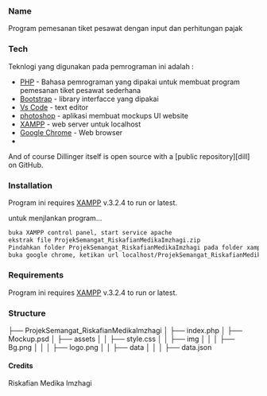 
### Name
Program pemesanan tiket pesawat dengan input dan perhitungan pajak

### Tech

Teknlogi yang digunakan pada pemrograman ini adalah :
* [PHP](https://www.php.net/) - Bahasa pemrograman yang dipakai untuk membuat program pemesanan tiket pesawat sederhana
* [Bootstrap](https://getbootstrap.com/) - library interfacce yang dipakai
* [Vs Code](https://code.visualstudio.com/) - text editor
* [photoshop](https://www.photoshop.com/en) - aplikasi membuat mockups UI website
* [XAMPP](https://www.apachefriends.org/index.html) - web server untuk localhost
* [Google Chrome](https://www.google.com/intl/id_id/chrome/) - Web browser
* 
And of course Dillinger itself is open source with a [public repository][dill]
 on GitHub.

### Installation
Program ini requires [XAMPP](https://www.apachefriends.org/index.html) v.3.2.4 to run or latest.

untuk menjlankan program...
```sh
buka XAMPP control panel, start service apache
ekstrak file ProjekSemangat_RiskafianMedikaImzhagi.zip
Pindahkan folder ProjekSemangat_RiskafianMedikaImzhagi pada folder xampp/htdocs
buka google chrome, ketikan url localhost/ProjekSemangat_RiskafianMedikaImzhagi
```

### Requirements

Program ini requires [XAMPP](https://www.apachefriends.org/index.html) v.3.2.4 to run or latest.

### Structure
├── ProjekSemangat_RiskafianMedikaImzhagi
│   ├── index.php
│   ├── Mockup.psd
│   ├── assets
│   │   ├── style.css
│   │   ├── img
│   │   │   ├── Bg.png
│   │   │   ├── logo.png
│   │   ├── data
│   │   │   ├── data.json
#### Credits
Riskafian Medika Imzhagi
